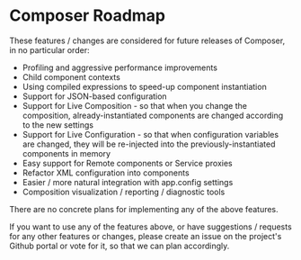 
# Composer Roadmap

These features / changes are considered for future releases of Composer, in no particular order:

* Profiling and aggressive performance improvements
* Child component contexts
* Using compiled expressions to speed-up component instantiation
* Support for JSON-based configuration
* Support for Live Composition - so that when you change the composition, already-instantiated components are changed according to the new settings
* Support for Live Configuration - so that when configuration variables are changed, they will be re-injected into the previously-instantiated components in memory
* Easy support for Remote components or Service proxies
* Refactor XML configuration into components
* Easier / more natural integration with app.config settings
* Composition visualization / reporting / diagnostic tools

There are no concrete plans for implementing any of the above features.

If you want to use any of the features above, or have suggestions / requests for any other features
or changes, please create an issue on the project's Github portal or vote for it, so that we can plan
accordingly.